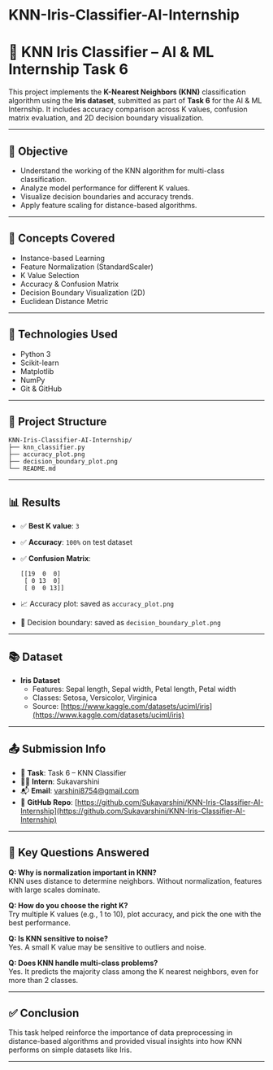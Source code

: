 # KNN-Iris-Classifier-AI-Internship
# 🌼 KNN Iris Classifier – AI & ML Internship Task 6

This project implements the **K-Nearest Neighbors (KNN)** classification algorithm using the **Iris dataset**, submitted as part of **Task 6** for the AI & ML Internship. It includes accuracy comparison across K values, confusion matrix evaluation, and 2D decision boundary visualization.

---

## 🎯 Objective

- Understand the working of the KNN algorithm for multi-class classification.
- Analyze model performance for different K values.
- Visualize decision boundaries and accuracy trends.
- Apply feature scaling for distance-based algorithms.

---

## 🧠 Concepts Covered

- Instance-based Learning
- Feature Normalization (StandardScaler)
- K Value Selection
- Accuracy & Confusion Matrix
- Decision Boundary Visualization (2D)
- Euclidean Distance Metric

---

## 🔧 Technologies Used

- Python 3
- Scikit-learn
- Matplotlib
- NumPy
- Git & GitHub

---

## 📁 Project Structure

```
KNN-Iris-Classifier-AI-Internship/
├── knn_classifier.py
├── accuracy_plot.png
├── decision_boundary_plot.png
└── README.md
```

---

## 📊 Results

- ✅ **Best K value**: `3`
- ✅ **Accuracy**: `100%` on test dataset
- ✅ **Confusion Matrix**:
  ```
  [[19  0  0]
   [ 0 13  0]
   [ 0  0 13]]
  ```

- 📈 Accuracy plot: saved as `accuracy_plot.png`
- 🌈 Decision boundary: saved as `decision_boundary_plot.png`

---

## 📚 Dataset

- **Iris Dataset**
  - Features: Sepal length, Sepal width, Petal length, Petal width
  - Classes: Setosa, Versicolor, Virginica
  - Source: [https://www.kaggle.com/datasets/uciml/iris](https://www.kaggle.com/datasets/uciml/iris)

---

## 📤 Submission Info

- 🔖 **Task**: Task 6 – KNN Classifier
- 👩‍💻 **Intern**: Sukavarshini
- 📬 **Email**: varshini8754@gmail.com
- 🔗 **GitHub Repo**: [https://github.com/Sukavarshini/KNN-Iris-Classifier-AI-Internship](https://github.com/Sukavarshini/KNN-Iris-Classifier-AI-Internship)

---

## 💬 Key Questions Answered

**Q: Why is normalization important in KNN?**  
KNN uses distance to determine neighbors. Without normalization, features with large scales dominate.

**Q: How do you choose the right K?**  
Try multiple K values (e.g., 1 to 10), plot accuracy, and pick the one with the best performance.

**Q: Is KNN sensitive to noise?**  
Yes. A small K value may be sensitive to outliers and noise.

**Q: Does KNN handle multi-class problems?**  
Yes. It predicts the majority class among the K nearest neighbors, even for more than 2 classes.

---

## ✅ Conclusion

This task helped reinforce the importance of data preprocessing in distance-based algorithms and provided visual insights into how KNN performs on simple datasets like Iris.



---
